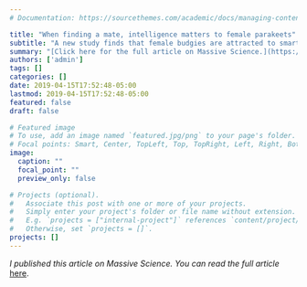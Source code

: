 ```yaml
---
# Documentation: https://sourcethemes.com/academic/docs/managing-content/

title: "When finding a mate, intelligence matters to female parakeets"
subtitle: "A new study finds that female budgies are attracted to smarter partners."
summary: "[Click here for the full article on Massive Science.](https://massivesci.com/articles/clever-birds-natural-selection-intelligence-budgie-parakeets-evolution/)"
authors: ['admin']
tags: []
categories: []
date: 2019-04-15T17:52:48-05:00
lastmod: 2019-04-15T17:52:48-05:00
featured: false
draft: false

# Featured image
# To use, add an image named `featured.jpg/png` to your page's folder.
# Focal points: Smart, Center, TopLeft, Top, TopRight, Left, Right, BottomLeft, Bottom, BottomRight.
image:
  caption: ""
  focal_point: ""
  preview_only: false

# Projects (optional).
#   Associate this post with one or more of your projects.
#   Simply enter your project's folder or file name without extension.
#   E.g. `projects = ["internal-project"]` references `content/project/deep-learning/index.md`.
#   Otherwise, set `projects = []`.
projects: []
---
```

*I published this article on Massive Science. You can read the full article* [here](https://massivesci.com/articles/clever-birds-natural-selection-intelligence-budgie-parakeets-evolution/). 
